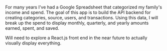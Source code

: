 For many years I've had a Google Spreadsheet that categorized my family's income and spend. The goal of this app is to build the API backend for creating categories, source, users, and transactions. Using this data, I will break up the spend to display monthly, quarterly, and yearly amounts earned, spent, and saved.

Will need to explore a React.js front end in the near future to actually visually display everything.
